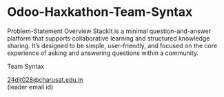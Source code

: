 # Odoo-Haxkathon-Team-Syntax

Problem-Statement
Overview 
StackIt is a minimal question-and-answer platform that supports collaborative 
learning and structured knowledge sharing. It’s designed to be simple, user-friendly, 
and focused on the core experience of asking and answering questions within a 
community. 

Team Syntax

24dit028@charusat.edu.in  
(leader email id)
